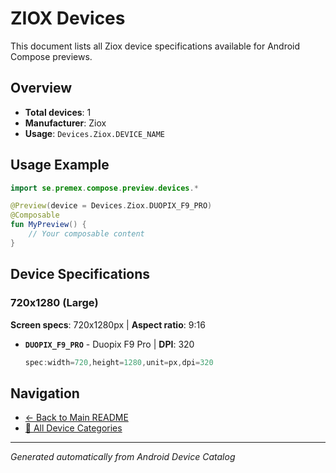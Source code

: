 # ZIOX Devices

This document lists all Ziox device specifications available for Android Compose previews.

## Overview

- **Total devices**: 1
- **Manufacturer**: Ziox
- **Usage**: `Devices.Ziox.DEVICE_NAME`

## Usage Example

```kotlin
import se.premex.compose.preview.devices.*

@Preview(device = Devices.Ziox.DUOPIX_F9_PRO)
@Composable
fun MyPreview() {
    // Your composable content
}
```

## Device Specifications

### 720x1280 (Large)

**Screen specs**: 720x1280px | **Aspect ratio**: 9:16

- **`DUOPIX_F9_PRO`** - Duopix F9 Pro | **DPI**: 320
  ```kotlin
  spec:width=720,height=1280,unit=px,dpi=320
  ```

## Navigation

- [← Back to Main README](../../README.md)
- [📱 All Device Categories](../README.md)

---
*Generated automatically from Android Device Catalog*
